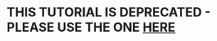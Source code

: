 # THIS TUTORIAL IS DEPRECATED - PLEASE USE THE ONE [HERE](https://github.com/compchem-cybertraining/Tutorials_Libra/tree/master/6_dynamics/2_nbra_workflows/4_step3/2_build_MB_basis)